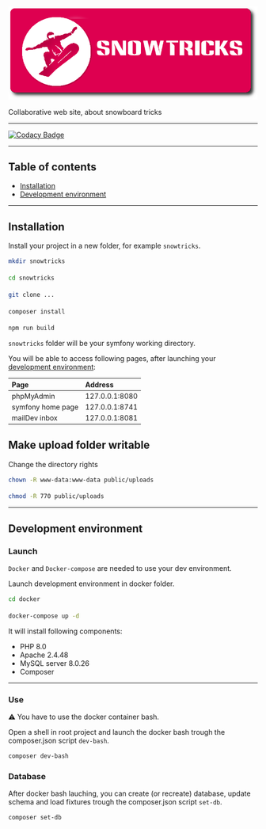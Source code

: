![Library logo](public/img/readme.png)

Collaborative web site, about snowboard tricks

* * *

[![Codacy Badge](https://app.codacy.com/project/badge/Grade/625a7974040b45f0bd99b0c9705d9111)](https://www.codacy.com/gl/phil-all/snowtricks/dashboard?utm_source=gitlab.com&utm_medium=referral&utm_content=phil-all/snowtricks&utm_campaign=Badge_Grade)

* * *

## Table of contents

-   [Installation](#installation)
-   [Development environment](#development-environment)

* * *

## Installation

Install your project in a new folder, for example `snowtricks`.

```bash
mkdir snowtricks

cd snowtricks

git clone ...

composer install

npm run build
```

`snowtricks` folder will be your symfony working directory.

You will be able to access following pages, after launching your [development environment](#development-environment):

| Page              | Address        |
| :---------------- | :------------- |
| phpMyAdmin        | 127.0.0.1:8080 |
| symfony home page | 127.0.0.1:8741 |
| mailDev inbox     | 127.0.0.1:8081 |

## Make upload folder writable

Change the directory rights

```bash
chown -R www-data:www-data public/uploads

chmod -R 770 public/uploads
```

* * *

## Development environment

### Launch

`Docker` and `Docker-compose` are needed to use your dev environment.

Launch development environment in docker folder.

```bash
cd docker

docker-compose up -d
```

It will install following components:

-   PHP 8.0
-   Apache 2.4.48
-   MySQL server 8.0.26
-   Composer

* * *

### Use

:warning: You have to use the docker container bash.

Open a shell in root project and launch the docker bash trough the composer.json script `dev-bash`.

```bash
composer dev-bash
```

### Database

After docker bash lauching, you can create (or recreate) database, update schema and load fixtures trough the composer.json script `set-db`.

```bash
composer set-db
```

